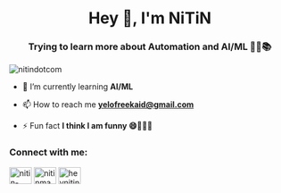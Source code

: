 <h1 align="center">Hey 👋, I'm NiTiN</h1>
<h3 align="center">Trying to learn more about Automation and AI/ML 🤖💡📚</h3>

<p align="left"> <img src="https://komarev.com/ghpvc/?username=nitindotcom&label=Profile%20views&color=0e75b6&style=flat" alt="nitindotcom" /> </p>

- 🌱 I’m currently learning **AI/ML**

- 📫 How to reach me **yelofreekaid@gmail.com**

- ⚡ Fun fact **I think I am funny 😄🎉🤹‍♂️**

<h3 align="left">Connect with me:</h3>
<p align="left">
<a href="https://linkedin.com/in/nitin-kumar-mahto-1648931b3" target="blank"><img align="center" src="https://raw.githubusercontent.com/rahuldkjain/github-profile-readme-generator/master/src/images/icons/Social/linked-in-alt.svg" alt="nitin-kumar-mahto-1648931b3" height="30" width="40" /></a>
<a href="https://www.hackerrank.com/nitinmahto039" target="blank"><img align="center" src="https://raw.githubusercontent.com/rahuldkjain/github-profile-readme-generator/master/src/images/icons/Social/hackerrank.svg" alt="nitinmahto039" height="30" width="40" /></a>
<a href="https://www.leetcode.com/heynitin" target="blank"><img align="center" src="https://raw.githubusercontent.com/rahuldkjain/github-profile-readme-generator/master/src/images/icons/Social/leet-code.svg" alt="heynitin" height="30" width="40" /></a>
</p>


